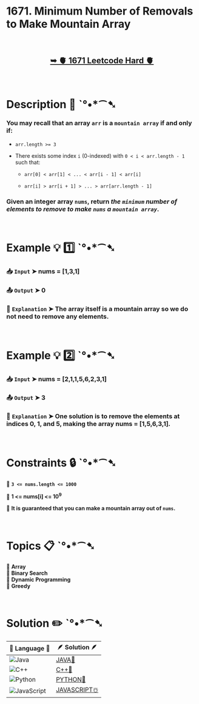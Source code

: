# 1671. Minimum Number of Removals to Make Mountain Array

</br>
 
<h2 align="center"> 

<a href="https://leetcode.com/problems/minimum-number-of-removals-to-make-mountain-array/description/?envType=daily-question&envId=2024-10-30"><strong>➥ 🫀 1671 Leetcode Hard 🫀 </strong></a>
</h2>

</br>

# Description 📜 ˋ°•*⁀➷

### You may recall that an array `arr` is a `mountain array` if and only if:

- `arr.length >= 3`

- There exists some index `i` (0-indexed) with `0 < i < arr.length - 1` such that:

  - `arr[0] < arr[1] < ... < arr[i - 1] < arr[i]`

  - `arr[i] > arr[i + 1] > ... > arr[arr.length - 1]`

### Given an integer array `nums​​​`, return *the `minimum` number of elements to remove to make `nums​​​` a `mountain array`*.

</br>

# Example 💡 1️⃣ ˋ°•*⁀➷

  ### 📥 `Input`  ➤ nums = [1,3,1]

  ### 📤 `Output`  ➤ 0

  ### 🔦 `Explanation`  ➤ The array itself is a mountain array so we do not need to remove any elements.

</br>

# Example 💡 2️⃣ ˋ°•*⁀➷

  ### 📥 `Input` ➤  nums = [2,1,1,5,6,2,3,1]

  ### 📤 `Output`  ➤ 3

  ### 🔦 `Explanation` ➤ One solution is to remove the elements at indices 0, 1, and 5, making the array nums = [1,5,6,3,1].

</br>

# Constraints 🔒 ˋ°•*⁀➷

🔹 **`3 <= nums.length <= 1000`** </br>

🔹 **1 <= nums[i] <= 10<sup>9</sup>** </br>

🔹 **It is guaranteed that you can make a mountain array out of `nums`.** </br>

</br>

# Topics 📋 ˋ°•*⁀➷

🔸 **Array**  </br>
🔸 **Binary Search**  </br>
🔸 **Dynamic Programming**  </br>
🔸 **Greedy**  </br>

</br>

# Solution ✏️ ˋ°•*⁀➷

| 📒 Language 📒  | 🪶 Solution 🪶 |
| ------------- | ------------- |
|  ![Java](https://img.shields.io/badge/java-%23ED8B00.svg?style=for-the-badge&logo=openjdk&logoColor=white)  | [JAVA🍁](https://github.com/Prakhar-002/LEETCODE/blob/main/%F0%9F%93%9C%20Daily%20Challange%20%F0%9F%92%A1/10%20October%20%F0%9F%AA%94%202024/30%20-%2010%20-%202024%20---%201671.%20Minimum%20Number%20of%20Removals%20to%20Make%20Mountain%20Array%20%E2%98%83%EF%B8%8F%20%F0%9F%8D%81%20%F0%9F%8D%B0%20%F0%9F%8E%B2/%F0%9F%8D%81JAVA%20-%201671.%20Minimum%20Number%20of%20Removals%20to%20Make%20Mountain%20Array.java) |
|  ![C++](https://img.shields.io/badge/c++-%2300599C.svg?style=for-the-badge&logo=c%2B%2B&logoColor=white)  | [C++🎲](https://github.com/Prakhar-002/LEETCODE/blob/main/%F0%9F%93%9C%20Daily%20Challange%20%F0%9F%92%A1/10%20October%20%F0%9F%AA%94%202024/30%20-%2010%20-%202024%20---%201671.%20Minimum%20Number%20of%20Removals%20to%20Make%20Mountain%20Array%20%E2%98%83%EF%B8%8F%20%F0%9F%8D%81%20%F0%9F%8D%B0%20%F0%9F%8E%B2/%F0%9F%8E%B2CPP%20-%201671.%20Minimum%20Number%20of%20Removals%20to%20Make%20Mountain%20Array.cpp)  |
|  ![Python](https://img.shields.io/badge/python-3670A0?style=for-the-badge&logo=python&logoColor=ffdd54)    | [PYTHON🍰](https://github.com/Prakhar-002/LEETCODE/blob/main/%F0%9F%93%9C%20Daily%20Challange%20%F0%9F%92%A1/10%20October%20%F0%9F%AA%94%202024/30%20-%2010%20-%202024%20---%201671.%20Minimum%20Number%20of%20Removals%20to%20Make%20Mountain%20Array%20%E2%98%83%EF%B8%8F%20%F0%9F%8D%81%20%F0%9F%8D%B0%20%F0%9F%8E%B2/%F0%9F%8D%B0PYTHON%20-%201671.%20Minimum%20Number%20of%20Removals%20to%20Make%20Mountain%20Array.py) |
| ![JavaScript](https://img.shields.io/badge/javascript-%23323330.svg?style=for-the-badge&logo=javascript&logoColor=%23F7DF1E)   | [JAVASCRIPT☃️](https://github.com/Prakhar-002/LEETCODE/blob/main/%F0%9F%93%9C%20Daily%20Challange%20%F0%9F%92%A1/10%20October%20%F0%9F%AA%94%202024/30%20-%2010%20-%202024%20---%201671.%20Minimum%20Number%20of%20Removals%20to%20Make%20Mountain%20Array%20%E2%98%83%EF%B8%8F%20%F0%9F%8D%81%20%F0%9F%8D%B0%20%F0%9F%8E%B2/%E2%98%83%EF%B8%8FJAVASCRIPT%20-%201671.%20Minimum%20Number%20of%20Removals%20to%20Make%20Mountain%20Array.js) |
